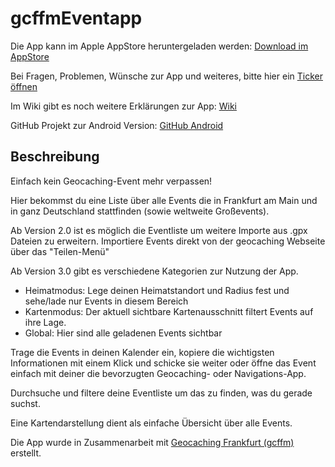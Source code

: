 # gcffmEventapp

Die App kann im Apple AppStore heruntergeladen werden: [Download im AppStore](https://apps.apple.com/de/app/gcffm-eventapp/id1449297839)

Bei Fragen, Problemen, Wünsche zur App und weiteres, bitte hier ein [Ticker öffnen](https://github.com/andre0707/gcffmEventapp/issues)

Im Wiki gibt es noch weitere Erklärungen zur App: [Wiki](https://github.com/andre0707/gcffmEventapp/wiki)


GitHub Projekt zur Android Version: [GitHub Android](https://github.com/accessburn/GcffmApp)




## Beschreibung

Einfach kein Geocaching-Event mehr verpassen!

Hier bekommst du eine Liste über alle Events die in Frankfurt am Main und in ganz Deutschland stattfinden (sowie weltweite Großevents).

Ab Version 2.0 ist es möglich die Eventliste um weitere Importe aus .gpx Dateien zu erweitern.
Importiere Events direkt von der geocaching Webseite über das "Teilen-Menü"

Ab Version 3.0 gibt es verschiedene Kategorien zur Nutzung der App.
- Heimatmodus: Lege deinen Heimatstandort und Radius fest und sehe/lade nur Events in diesem Bereich
- Kartenmodus: Der aktuell sichtbare Kartenausschnitt filtert Events auf ihre Lage.
- Global: Hier sind alle geladenen Events sichtbar 

Trage die Events in deinen Kalender ein, kopiere die wichtigsten Informationen mit einem Klick und schicke sie weiter oder öffne das Event einfach mit deiner die bevorzugten Geocaching- oder Navigations-App.

Durchsuche und filtere deine Eventliste um das zu finden, was du gerade suchst.

Eine Kartendarstellung dient als einfache Übersicht über alle Events.

Die App wurde in Zusammenarbeit mit [Geocaching Frankfurt (gcffm)](https://gcffm.de) erstellt.
